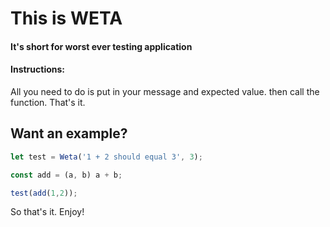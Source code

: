 # This is WETA

#### It's short for worst ever testing application

#### Instructions:

All you need to do is put in your message and expected value. then call the function. That's it.

## Want an example?

```javascript
let test = Weta('1 + 2 should equal 3', 3);

const add = (a, b) a + b;

test(add(1,2));

```

So that's it. Enjoy!
